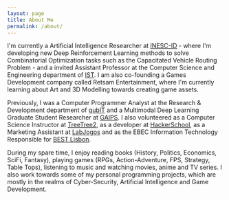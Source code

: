```yaml
---
layout: page
title: About Me
permalink: /about/
---
```


I'm currently a Artificial Intelligence Researcher at [INESC-ID](https://www.inesc-id.pt/) - where I'm developing new Deep Reinforcement Learning methods to solve Combinatorial Optimization tasks such as the Capacitated Vehicle Routing Problem - and a invited Assistant Professor at the Computer Science and Engineering department of [IST](https://tecnico.ulisboa.pt/en/).
I am also co-founding a Games Development company called Retsam Entertainment, where I'm currently learning about Art and 3D Modelling towards creating game assets.

Previously, I was a Computer Programmer Analyst at the Research & Development department of [qubIT](http://www.qub-it.com/) and a Multimodal Deep Learning Graduate Student Researcher at [GAIPS](https://gaips.inesc-id.pt/).
I also volunteered as a Computer Science Instructor at [TreeTree2](https://www.treetree2.org/), as a developer at [HackerSchool](https://hackerschool.tecnico.ulisboa.pt/), as a Marketing Assistant at [LabJogos](https://labjogos.tecnico.ulisboa.pt/en) and as the EBEC Information Technology Responsible for [BEST Lisbon](https://best.tecnico.ulisboa.pt/).

During my spare time, I enjoy reading books (History, Politics, Economics, SciFi, Fantasy), playing games (RPGs, Action-Adventure, FPS, Strategy, Table Tops), listening to music and watching movies, anime and TV series.
I also work towards some of my personal programming projects, which are mostly in the realms of Cyber-Security, Artificial Intelligence and Game Development.